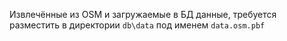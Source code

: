 Извлечённые из OSM и загружаемые в БД данные, требуется разместить в директории `db\data` под именем `data.osm.pbf`